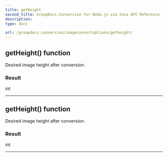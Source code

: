 ```yaml
---
title: getHeight
second_title: GroupDocs.Conversion for Node.js via Java API Reference
description: 
type: docs

url: /groupdocs.conversion/imageconvertoptions/getheight/
---
```


## getHeight()  function

 Desired image height after conversion.
 

### Result
int


---


## getHeight()  function

 Desired image height after conversion.
 

### Result
int


---


